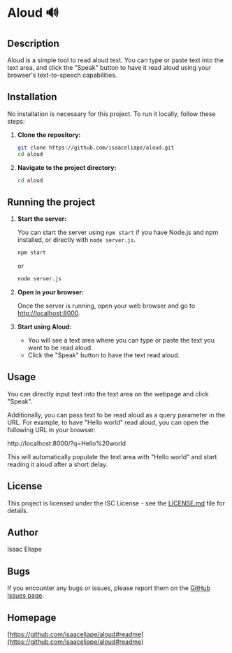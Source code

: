 # Aloud 🔊

## Description

Aloud is a simple tool to read aloud text. You can type or paste text into the text area, and click the "Speak" button to have it read aloud using your browser's text-to-speech capabilities.

## Installation

No installation is necessary for this project. To run it locally, follow these steps:

1.  **Clone the repository:**

    ```bash
    git clone https://github.com/isaaceliape/aloud.git
    cd aloud
    ```

2.  **Navigate to the project directory:**

    ```bash
    cd aloud
    ```

## Running the project

1.  **Start the server:**

    You can start the server using `npm start` if you have Node.js and npm installed, or directly with `node server.js`.

    ```bash
    npm start
    ```

    or

    ```bash
    node server.js
    ```

2.  **Open in your browser:**

    Once the server is running, open your web browser and go to [http://localhost:8000](http://localhost:8000).

3.  **Start using Aloud:**

    - You will see a text area where you can type or paste the text you want to be read aloud.
    - Click the "Speak" button to have the text read aloud.

## Usage

You can directly input text into the text area on the webpage and click "Speak".

Additionally, you can pass text to be read aloud as a query parameter in the URL. For example, to have "Hello world" read aloud, you can open the following URL in your browser:

http://localhost:8000/?q=Hello%20world

This will automatically populate the text area with "Hello world" and start reading it aloud after a short delay.

## License

This project is licensed under the ISC License - see the [LICENSE.md](LICENSE.md) file for details.

## Author

Isaac Eliape

## Bugs

If you encounter any bugs or issues, please report them on the [GitHub Issues page](https://github.com/isaaceliape/aloud/issues).

## Homepage

[https://github.com/isaaceliape/aloud#readme](https://github.com/isaaceliape/aloud#readme)
